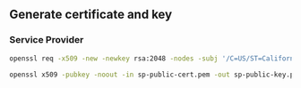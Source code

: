 ## Generate certificate and key

### Service Provider

```sh
openssl req -x509 -new -newkey rsa:2048 -nodes -subj '/C=US/ST=California/L=San Francisco/O=JankyCo/CN=Test Service Provider' -keyout sp-private-key.pem -out sp-public-cert.pem -days 7300
```

```sh
openssl x509 -pubkey -noout -in sp-public-cert.pem -out sp-public-key.pem
```
